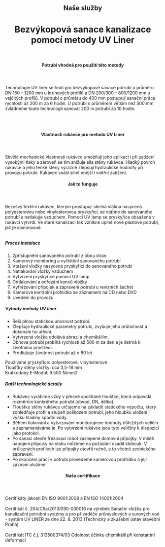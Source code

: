 <header class="page-header page-header--centered">
    <h2 class="page-header__subtitle">Naše služby</h2>
    <h1 class="page-header__title">Bezvýkopová sanace kanalizace<br>pomocí metody UV Liner</h1>
</header>

<section class="section section--wide section--centered">
    <InfoBox
      title="Bezvýkopová sanace kanalizace pomocí metody UV Liner"
      text="Unikátní technologie UV liner pochází z Německa a řadíme ji mezi bezvýkopové rukávcové metody. Sanace kanalizace pomocí této metody zajišťuje čistou a velmi rychlou obnovu potrubí s kruhovým či vejčitým profilem. Metoda výrazně zkracuje čas potřebný k sanaci a šetří přírodu."
      imageUrl="/img/sluzby/kanalizace/uv-liner/1.png"
      :imageLeft="true"
      :imageBig="true"
      :isBlue="true"
    />
</section>

<header class="page-header page-header--centered page-header--bottom-margin-small">
    <h4 class="page-header__paragraph-title">Potrubí vhodná pro použití této metody</h4>
</header>

<section class="page-paragraph page-paragraph--with-title">
    <main class="page-paragraph__content">
        <p class="page-paragraph__text">Technologie UV liner se hodí pro bezvýkopové sanace potrubí o průměru DN 150 – 1200 mm u kruhových profilů a DN 200/300 – 800/1200 mm u vejčitých profilů. V potrubí o průměru do 400 mm postupují sanační práce rychlostí až 200 m za 6 hodin. U potrubí s průměrem větším než 500 mm zvládneme touto technologií sanovat 200 m potrubí za 10 hodin.</p>
    </main>
</section>

<section class="image-preview image-preview--double">
    <main class="image-preview__content">
        <img class="image-preview__img" src="/img/sluzby/kanalizace/uv-liner/2.png" alt=""/>
        <img class="image-preview__img" src="/img/sluzby/kanalizace/uv-liner/3.png" alt=""/>
    </main>
</section>

<section class="image-preview image-preview--double">
    <main class="image-preview__content">
        <img class="image-preview__img" src="/img/sluzby/kanalizace/uv-liner/4.png" alt=""/>
        <img class="image-preview__img" src="/img/sluzby/kanalizace/uv-liner/5.png" alt=""/>
    </main>
</section>

<header class="page-header page-header--centered page-header--bottom-margin-small">
    <h4 class="page-header__paragraph-title">Vlastnosti rukávce pro metodu UV Liner</h4>
</header>

<section class="page-paragraph page-paragraph--with-title">
    <main class="page-paragraph__content">
        <p class="page-paragraph__text">Skvělé mechanické vlastnosti rukávce umožňují jeho aplikaci i při zatížení vysokými tlaky a zároveň se tím snižuje síla stěny rukávce. Hladký povrch rukávce a jeho tenké stěny výrazně zlepšují hydraulické hodnoty při provozu potrubí. Rukávec snáší silné vnější i vnitřní zatížení.</p>
    </main>
</section>

<header class="page-header page-header--centered page-header--bottom-margin-small">
    <h4 class="page-header__paragraph-title">Jak to funguje</h4>
</header>

<section class="page-paragraph page-paragraph--with-title">
    <main class="page-paragraph__content">
        <p class="page-paragraph__text">Bezešvý textilní rukávec, kterým prostupují skelná vlákna nasycená polyesterovou nebo vinylesterovou pryskyřicí, se vtáhne do sanovaného potrubí a natlakuje vzduchem. Pomocí UV lamp se pryskyřice obsažená v rukávci vytvrdí. Ve staré kanalizaci tak vznikne úplně nové plastové potrubí, jež je samonosné.</p>
    </main>
</section>

<section class="image-preview image-preview--single">
    <main class="image-preview__content">
        <img class="image-preview__img" src="/img/sluzby/kanalizace/uv-liner/6.png" alt=""/>
    </main>
</section>

<section class="list list--numbers">
    <main class="list__content">
        <h5 class="list__header">Proces instalace</h5>
        <ol class="list__list">
            <li class="list__item">Zpřístupnění sanovaného potrubí z obou stran</li>
            <li class="list__item">Kamerový monitoring a vyčištění sanovaného potrubí</li>
            <li class="list__item">Vtažení vložky nasycené pryskyřicí do sanovaného potrubí</li>
            <li class="list__item">Natlakování vložky vzduchem</li>
            <li class="list__item">Vytvrzení pryskyřice pomocí UV lamp</li>
            <li class="list__item">Odtlakování a odřezání konců vložky</li>
            <li class="list__item">Vyfrézování přípojek a zapravení potrubí u revizních šachet</li>
            <li class="list__item">Kamerová kontrolní prohlídka se záznamem na CD nebo DVD</li>
            <li class="list__item">Uvedení do provozu</li>
        </ol>
    </main>
</section>

<section class="list list--bullets">
    <main class="list__content">
        <h5 class="list__header">Výhody metody UV liner</h5>
        <ul class="list__list">
            <li class="list__item">Řeší plnou statickou únosnost potrubí.</li>
            <li class="list__item">Zlepšuje hydraulické parametry potrubí, zvyšuje jeho průtočnost a dokonale ho utěsní.</li>
            <li class="list__item">Vytvrzená vložka odolává abrazi a chemikáliím.</li>
            <li class="list__item">Obnova potrubí probíhá rychlostí až 500 m za den a je šetrná k životnímu prostředí.</li>
            <li class="list__item">Prodlužuje životnost potrubí až o 80 let.</li>
        </ul>
    </main>
</section>

<section class="page-paragraph">
    <main class="page-paragraph__content">
        <p class="page-paragraph__text">Používané pryskyřice: polyesterové, vinylesterové<br/>Tloušťky stěny vložky: cca 3,5-18 mm<br/>Krátkodobý E-Modul: 9.500 N/mm2</p>
    </main>
</section>

<section class="list list--bullets">
    <main class="list__content">
        <h5 class="list__header">Další technologické detaily</h5>
        <ul class="list__list">
            <li class="list__item">Rukávec vyrábíme vždy v přesně spočítané tloušťce, která odpovídá rozměrům konkrétního potrubí (obvod, DN, délka).</li>
            <li class="list__item">Tloušťku stěny rukávce určujeme na základě statického výpočtu, který zohledňuje profil a stupeň poškození potrubí, jeho hloubku uložení i výšku hladiny spodní vody.</li>
            <li class="list__item">Během tlakování a vytvrzování monitorujeme hodnoty důležitých veličin a zaznamenáváme je. Po vytvrzení rukávce jsou tyto veličiny k dispozici jako protokol.</li>
            <li class="list__item">Po sanaci otevře frézovací robot zaslepené domovní přípojky. V místě napojení přípojky na stoku můžeme na požádání osadit klobouk. V průlezných profilech lze přípojky otevřít ručně, a to včetně zednického zapravení.</li>
            <li class="list__item">Po skončení prací v potrubí provedeme kamerovou prohlídku a její záznam uložíme.</li>
        </ul>
    </main>
</section>

<header class="page-header page-header--centered page-header--bottom-margin-small">
    <h4 class="page-header__paragraph-title">Naše certifikace</h4>
</header>

<section class="page-paragraph page-paragraph--with-title">
    <main class="page-paragraph__content">
        <p class="page-paragraph__text">Certifikáty jakosti EN ISO 9001:2008 a EN ISO 14001:2004<br/><br/>Certifikát č. 204/C5a/2013/090-030016 na výrobek Sanační vložka pro kanalizační potrubní systémy a pro přivaděče průmyslových a surových vod - systém UV LINER ze dne 22. 8. 2013 (Technický a zkušební ústav stavební Praha)<br/><br/>Certifikát ITC č.j. 313500374/03 Odolnost účinku chemikálií při konstantní deformaci</p>
    </main>
</section>

<WhyNoDiggingSection />
<Contact nomargintop="true"/>